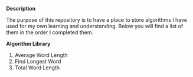 **Description**

  The purpose of this repository is to have a place to store algorithms I have used for my own learning and understanding. Below you will find a list of them in the order I completed them.

**Algorithm Library**
1. Average Word Length
2. Find Longest Word
3. Total Word Length